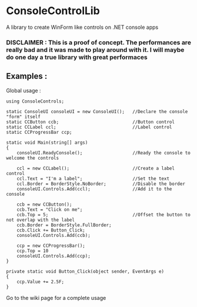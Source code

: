 # ConsoleControlLib
A library to create WinForm like controls on .NET console apps

### DISCLAIMER : This is a proof of concept. The performances are really bad and it was made to play around with it. I will maybe do one day a true library with great performaces

## Examples :

Global usage :
```
using ConsoleControls;

static ConsoleUI consoleUI = new ConsoleUI();   //Declare the console "form" itself
static CCButton ccb;                            //Button control
static CCLabel ccl;                             //Label control
static CCProgressBar ccp;

static void Main(string[] args)
{
    consoleUI.ReadyConsole();                   //Ready the console to welcome the controls
    
    ccl = new CCLabel();                        //Create a label control 
    ccl.Text = "I'm a label";                   //Set the text
    ccl.Border = BorderStyle.NoBorder;          //Disable the border
    consoleUI.Controls.Add(ccl);                //Add it to the console
    
    ccb = new CCButton();
    ccb.Text = "Click on me";
    ccb.Top = 5;                                //Offset the button to not overlap with the label
    ccb.Border = BorderStyle.FullBorder;
    ccb.Click += Button_Click;
    consoleUI.Controls.Add(ccb);
    
    ccp = new CCProgressBar();
    ccp.Top = 10
    consoleUI.Controls.Add(ccp);
}

private static void Button_Click(object sender, EventArgs e)
{
    ccp.Value += 2.5F;
}
```

Go to the wiki page for a complete usage
